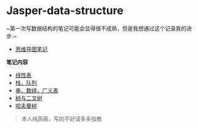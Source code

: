# Jasper-data-structure

~第一次写数据结构的笔记可能会显得很不成熟，但是我想通过这个记录我的进步.~

- [思维导图笔记](https://www.processon.com/view/link/601d43ad5653bb053e33e231)

**笔记内容**
- [线性表](https://github.com/HellowJasper/Jasper-data-structure/blob/main/%E7%BA%BF%E6%80%A7%E8%A1%A8.md)
- [栈，队列](https://github.com/HellowJasper/Jasper-data-structure/blob/main/%E6%A0%88%EF%BC%8C%E9%98%9F%E5%88%97.md)
- [串，数组，广义表](https://github.com/HellowJasper/Jasper-data-structure/blob/main/%E4%B8%B2%EF%BC%8C%E6%95%B0%E7%BB%84%EF%BC%8C%E5%B9%BF%E4%B9%89%E8%A1%A8.md)
- [树与二叉树](https://github.com/HellowJasper/Jasper-data-structure/blob/main/%E6%A0%91%E5%92%8C%E4%BA%8C%E5%8F%89%E6%A0%91.md)
- [哈夫曼树](https://github.com/HellowJasper/Jasper-data-structure/blob/main/%E5%93%88%E5%A4%AB%E6%9B%BC%E6%A0%91.md)

> 本人纯蒟蒻，写的不好请多多指教
